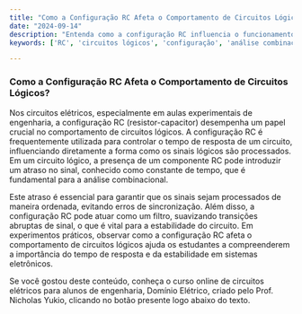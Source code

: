 ```yaml
---
title: "Como a Configuração RC Afeta o Comportamento de Circuitos Lógicos?"
date: "2024-09-14"
description: "Entenda como a configuração RC influencia o funcionamento de circuitos lógicos em aulas experimentais de engenharia."
keywords: ['RC', 'circuitos lógicos', 'configuração', 'análise combinacional', 'componente']

---
```


### Como a Configuração RC Afeta o Comportamento de Circuitos Lógicos?

Nos circuitos elétricos, especialmente em aulas experimentais de engenharia, a configuração RC (resistor-capacitor) desempenha um papel crucial no comportamento de circuitos lógicos. A configuração RC é frequentemente utilizada para controlar o tempo de resposta de um circuito, influenciando diretamente a forma como os sinais lógicos são processados. Em um circuito lógico, a presença de um componente RC pode introduzir um atraso no sinal, conhecido como constante de tempo, que é fundamental para a análise combinacional.

Este atraso é essencial para garantir que os sinais sejam processados de maneira ordenada, evitando erros de sincronização. Além disso, a configuração RC pode atuar como um filtro, suavizando transições abruptas de sinal, o que é vital para a estabilidade do circuito. Em experimentos práticos, observar como a configuração RC afeta o comportamento de circuitos lógicos ajuda os estudantes a compreenderem a importância do tempo de resposta e da estabilidade em sistemas eletrônicos.

Se você gostou deste conteúdo, conheça o curso online de circuitos elétricos para alunos de engenharia, Domínio Elétrico, criado pelo Prof. Nicholas Yukio, clicando no botão presente logo abaixo do texto.